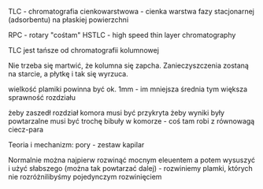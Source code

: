 TLC - chromatografia cienkowarstwowa - cienka warstwa fazy stacjonarnej (adsorbentu) na płaskiej powierzchni


RPC - rotary "cośtam"
HSTLC - high speed thin layer chromatography

TLC jest tańsze od chromatografii kolumnowej

Nie trzeba się martwić, że kolumna się zapcha. Zanieczyszczenia zostaną na starcie, a płytkę i tak się wyrzuca.

wielkość plamiki powinna być ok. 1mm - im mniejsza średnia tym większa sprawność rozdziału

żeby zaszedł rozdział komora musi być przykryta 
żeby wyniki były powtarzalne musi być trochę bibuły w komorze - coś tam robi z równowagą ciecz-para

Teoria i mechanizm:
pory - zestaw kapilar

Normalnie można najpierw rozwinąć mocnym eleuentem a potem wysuszyć i użyć słabszego (można tak powtarzać dalej) - rozwiniemy plamki, których nie rozróżnilibyśmy pojedynczym rozwinięciem



